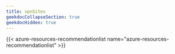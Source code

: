 ```yaml
---
title: vpnSites
geekdocCollapseSection: true
geekdocHidden: true
---
```


{{< azure-resources-recommendationlist name="azure-resources-recommendationlist" >}}
